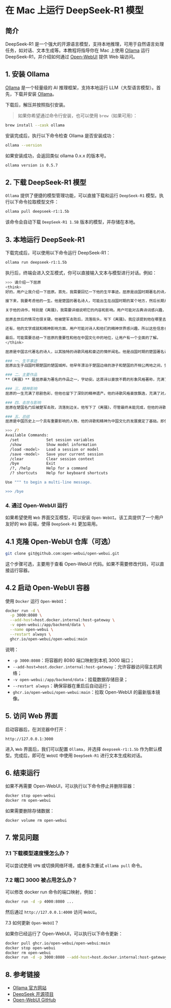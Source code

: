 # 在 Mac 上运行 DeepSeek-R1 模型

## 简介

DeepSeek-R1 是一个强大的开源语言模型，支持本地推理，可用于自然语言处理任务，如对话、文本生成等。本教程将指导你在 Mac 上使用 [Ollama](https://ollama.com) 运行 DeepSeek-R1，并介绍如何通过 [Open-WebUI](https://github.com/open-webui/open-webui) 提供 Web 端访问。

## 1. 安装 Ollama

[Ollama](https://ollama.com) 是一个轻量级的 AI 推理框架，支持本地运行 LLM（大型语言模型）。首先，下载并安装 [Ollama](https://ollama.com/download/Ollama-darwin.zip)。

下载后，解压并按照指引安装。

> 如果你希望通过命令行安装，也可以使用 `brew`（如果可用）：
>
```bash
brew install --cask ollama
```

安装完成后，执行以下命令检查 Ollama 是否安装成功：

```bash
ollama --version
```

如果安装成功，会返回类似 ollama 0.x.x 的版本号。

```bash
ollama version is 0.5.7
```

## 2. 下载 DeepSeek-R1 模型

`Ollama` 提供了便捷的模型管理功能，可以直接下载和运行 `DeepSeek-R1` 模型。执行以下命令拉取模型文件：

```bash
ollama pull deepseek-r1:1.5b
```

该命令会自动下载 `DeepSeek-R1 1.5B` 版本的模型，并存储在本地。

## 3. 本地运行 DeepSeek-R1

下载完成后，可以使用以下命令运行 DeepSeek-R1：

```bash
ollama run deepseek-r1:1.5b
```

执行后，终端会进入交互模式，你可以直接输入文本与模型进行对话。例如：

```bash
>>> 请介绍一下屈原
<think>
好的，用户让我介绍一下屈原。首先，我需要回忆一下他的生平事迹。屈原是战国时期著名的诗人，主要作品《离骚》。

接下来，我要考虑他的一生。他是楚国的著名诗人，可能出生在战国时期的某个地方，然后长期从事诗歌创作。他在楚国灭了游子、齐国的齐桓公之后，逐渐下山做诗人的。

关于他的诗作，特别是《离骚》，我需要详细说明它的内容和影响。用户可能对古典诗词感兴趣，所以这部分很重要。

屈原去世后的情况也很关键。他被楚军击败后，流落街头，写下《离骚》。我应该提到他在哪里去世以及之后的生活状态，比如长期从事诗歌创作直到去世前。

还有，他的文学成就和精神影响方面，用户可能对诗人和他们的精神世界感兴趣，所以这些信息也很重要。

最后，可能需要总结一下屈原的重要性和他在中国文化中的地位，让用户有一个全面的了解。
</think>

屈原是中国古代著名的诗人，以其独特的诗歌风格和豪迈的情怀闻名。他是战国时期的楚国著名诗人，主要作品是《离骚》（Book of Disiples）。以下是关于屈原的一些详细介绍：

### 一、生平事迹
屈原出生于战国时期楚国的楚国城邦。他早年漂泊于楚国边缘的游子和楚国的齐桓公两地之间，受到官场腐败的影响，逐渐下山成为诗人。他长期从事诗歌创作，直到后来的流亡中才放下诗歌，开始创作长篇叙事诗《离骚》。

### 二、主要作品
**《离骚》** 是屈原最为著名的作品之一，字幼安。这首诗以豪放不羁的形象风格著称，充满了对国家和命运的强烈感慨。在《离骚》中，屈原表达了对楚国的怨恨、对政治腐败的不满以及对个人命运的反思。

### 三、精神影响
屈原的一生充满了悲剧色彩，但他也留下了深刻的精神遗产。他的诗歌风格豪放飘逸，充满了对人生无常和社会动荡的无奈感。《离骚》不仅是一首诗，更是一种精神的寄托，代表了屈原个人内心的情感和追求。

### 四、去世与影响
屈原在楚国名门后被楚军击败，流落到边关。他写下了《离骚》，尽管最终未能完成，但他的诗歌风格和思想对后来的诗人产生了深远的影响。他的作品成为中国古典文学的重要瑰宝，也激励了无数人去追求个人的精神自由。

### 五、总结
屈原是中国历史上一个具有重要影响的人物，他的诗歌和精神为中国文化的发展奠定了基础。即使在悲剧的结束时刻，他的作品仍然是推动文学前进的动力。

>>> /?
Available Commands:
  /set            Set session variables
  /show           Show model information
  /load <model>   Load a session or model
  /save <model>   Save your current session
  /clear          Clear session context
  /bye            Exit
  /?, /help       Help for a command
  /? shortcuts    Help for keyboard shortcuts

Use """ to begin a multi-line message.

>>> /bye
```

### 4. 通过 Open-WebUI 运行

如果希望使用 `Web` 界面交互模型，可以安装 `Open-WebUI`。该工具提供了一个用户友好的 `Web` 前端，使得 `DeepSeek-R1` 更加易用。

## 4.1 克隆 Open-WebUI 仓库（可选）

```bash
git clone git@github.com:open-webui/open-webui.git
```

这个步骤可选，主要用于查看 Open-WebUI 代码。如果不需要修改代码，可以直接运行容器。

## 4.2 启动 Open-WebUI 容器

使用 `Docker` 运行 `Open-WebUI`：

```bash
docker run -d \
  -p 3000:8080 \
  --add-host=host.docker.internal:host-gateway \
  -v open-webui:/app/backend/data \
  --name open-webui \
  --restart always \
  ghcr.io/open-webui/open-webui:main
```

说明：

* `-p 3000:8080`：将容器的 8080 端口映射到本机 3000 端口；
* `--add-host=host.docker.internal:host-gateway`：允许容器访问宿主机网络；
* `-v open-webui:/app/backend/data`：挂载数据存储目录；
* `--restart always`：确保容器在重启后自动运行；
* `ghcr.io/open-webui/open-webui:main`：拉取 Open-WebUI 的最新版本镜像。

## 5. 访问 Web 界面

启动容器后，在浏览器中打开：

```plaintext
http://127.0.0.1:3000
```

进入 `Web` 界面后，我们可以配置 `Ollama`，并选择 `deepseek-r1:1.5b` 作为默认模型。完成后，即可在 `WebUI` 中使用 `DeepSeek-R1` 进行文本生成和对话。

## 6. 结束运行

如果不再需要 Open-WebUI，可以执行以下命令停止并删除容器：

```bash
docker stop open-webui
docker rm open-webui
```

如果需要删除存储数据：

```bash
docker volume rm open-webui
```

## 7. 常见问题

### 7.1 下载模型速度慢怎么办？

可以尝试使用 `VPN` 或切换网络环境，或者多次重试 `ollama pull` 命令。

### 7.2 端口 3000 被占用怎么办？

可以修改 docker run 命令的端口映射，例如：

```bash
docker run -d -p 4000:8080 ...
```

然后通过 `http://127.0.0.1:4000` 访问 `WebUI`。

7.3 如何更新 `Open-WebUI`？

如果你已经运行了 Open-WebUI，可以执行以下命令更新：

```bash
docker pull ghcr.io/open-webui/open-webui:main
docker stop open-webui
docker rm open-webui
docker run -d -p 3000:8080 --add-host=host.docker.internal:host-gateway -v open-webui:/app/backend/data --name open-webui --restart always ghcr.io/open-webui/open-webui:main
```

## 8. 参考链接

* [Ollama 官方网站](https://ollama.com)
* [DeepSeek 开源项目](https://github.com/deepseek-ai)
* [Open-WebUI GitHub](https://github.com/open-webui/open-webui)
